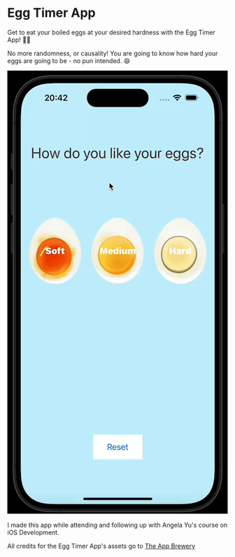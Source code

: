 # Egg Timer App

Get to eat your boiled eggs at your desired hardness with the Egg Timer App! 🥚😎

No more randomness, or causality! You are going to know how hard your eggs are going to be - no pun intended. 😄

<img src="./images/egg-timer.gif" />

I made this app while attending and following up with Angela Yu's course on iOS Development.

All credits for the Egg Timer App's assets go to <a href="https://appbrewery.com/">The App Brewery</a> 
